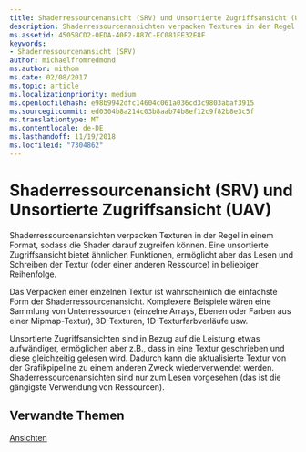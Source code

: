```yaml
---
title: Shaderressourcenansicht (SRV) und Unsortierte Zugriffsansicht (UAV)
description: Shaderressourcenansichten verpacken Texturen in der Regel in einem Format, sodass die Shader darauf zugreifen können. Eine unsortierte Zugriffsansicht bietet ähnlichen Funktionen, ermöglicht aber das Lesen und Schreiben der Textur (oder einer anderen Ressource) in beliebiger Reihenfolge.
ms.assetid: 4505BCD2-0EDA-40F2-887C-EC081FE32E8F
keywords:
- Shaderressourcenansicht (SRV)
author: michaelfromredmond
ms.author: mithom
ms.date: 02/08/2017
ms.topic: article
ms.localizationpriority: medium
ms.openlocfilehash: e98b9942dfc14604c061a036cd3c9803abaf3915
ms.sourcegitcommit: ed0304b8a214c03b8aab74b8ef12c9f82b8e3c5f
ms.translationtype: MT
ms.contentlocale: de-DE
ms.lasthandoff: 11/19/2018
ms.locfileid: "7304862"
---
```

# <a name="shader-resource-view-srv-and-unordered-access-view-uav"></a>Shaderressourcenansicht (SRV) und Unsortierte Zugriffsansicht (UAV)


Shaderressourcenansichten verpacken Texturen in der Regel in einem Format, sodass die Shader darauf zugreifen können. Eine unsortierte Zugriffsansicht bietet ähnlichen Funktionen, ermöglicht aber das Lesen und Schreiben der Textur (oder einer anderen Ressource) in beliebiger Reihenfolge.

Das Verpacken einer einzelnen Textur ist wahrscheinlich die einfachste Form der Shaderressourcenansicht. Komplexere Beispiele wären eine Sammlung von Unterressourcen (einzelne Arrays, Ebenen oder Farben aus einer Mipmap-Textur), 3D-Texturen, 1D-Texturfarbverläufe usw.

Unsortierte Zugriffsansichten sind in Bezug auf die Leistung etwas aufwändiger, ermöglichen aber z.B., dass in eine Textur geschrieben und diese gleichzeitig gelesen wird. Dadurch kann die aktualisierte Textur von der Grafikpipeline zu einem anderen Zweck wiederverwendet werden. Shaderressourcenansichten sind nur zum Lesen vorgesehen (das ist die gängigste Verwendung von Ressourcen).

## <a name="span-idrelated-topicsspanrelated-topics"></a><span id="related-topics"></span>Verwandte Themen


[Ansichten](views.md)

 

 





